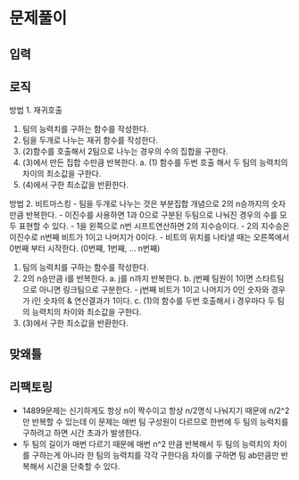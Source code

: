 # 문제풀이

## 입력

## 로직

방법 1. 재귀호출

1. 팀의 능력치를 구하는 함수를 작성한다.
2. 팀을 두개로 나누는 재귀 함수를 작성한다.
3. (2)함수를 호출해서 2팀으로 나누는 경우의 수의 집합을 구한다.
4. (3)에서 만든 집합 수만큼 반복한다.
    a. (1) 함수를 두번 호출 해서 두 팀의 능력치의 차이의 최소값을 구한다.
5. (4)에서 구한 최소값을 반환한다.

방법 2. 비트마스킹
    - 팀을 두개로 나누는 것은 부분집합 개념으로 2의 n승까지의 숫자만큼 반복한다.
    - 이진수를 사용하면 1과 0으로 구분된 두팀으로 나눠진 경우의 수를 모두 표현할 수 있다.
    - 1을 왼쪽으로 n번 시프트연산하면 2의 지수승이다.
    - 2의 지수승은 이진수로 n번째 비트가 1이고 나머지가 0이다.
        - 비트의 위치를 나타낼 때는 오른쪽에서 0번째 부터 시작한다. (0번쨰, 1번째, ... n번째)

1. 팀의 능력치를 구하는 함수를 작성한다.
2. 2의 n승만큼 i를 반복한다.
    a. j를 n까지 반복한다.
    b. j번째 팀원이 1이면 스타트팀으로 아니면 링크팀으로 구분한다.
        - j번째 비트가 1이고 나머지가 0인 숫자와 경우가 i인 숫자의 & 연산결과가 1이다.
    c. (1)의 함수를 두번 호출해서 i 경우마다 두 팀의 능력치의 차이와 최소값을 구한다.
3. (3)에서 구한 최소값을 반환한다.

## 맞왜틀

## 리팩토링

- 14899문제는 신기하게도 항상 n이 짝수이고 항상 n/2명식 나눠지기 때문에 n/2^2만 반복할 수 있는데 이 문제는 매번 팀 구성원이 다르므로 한번에 두 팀의 능력치를 구하려고 하면 시간 초과가 발생한다.
- 두 팀의 길이가 매번 다르기 때문에 매번 n^2 만큼 반복해서 두 팀의 능력치의 차이를 구하는게 아니라 한 팀의 능력치를 각각 구한다음 차이를 구하면 팀 ab만큼만 반복해서 시간을 단축할 수 있다.
